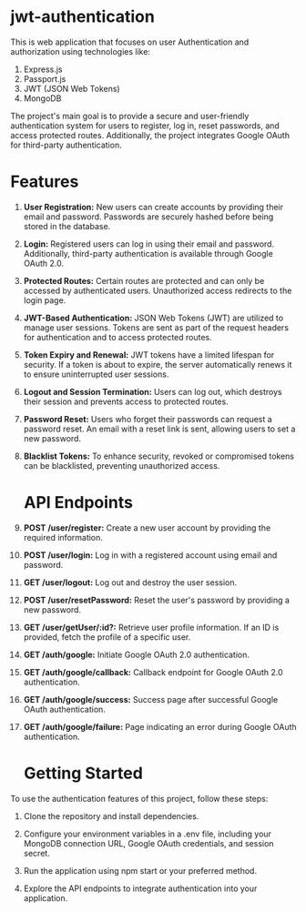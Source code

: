 # jwt-authentication

This is web application that focuses on user Authentication and authorization using technologies like:
1. Express.js
2. Passport.js
3. JWT (JSON Web Tokens)
4. MongoDB

The project's main goal is to provide a secure and user-friendly authentication system for users to register, log in, reset passwords, and access protected routes. Additionally, the project integrates Google OAuth for third-party authentication.

# Features

1. **User Registration:** New users can create accounts by providing their email and password. Passwords are securely hashed before being stored in the database.

2. **Login:** Registered users can log in using their email and password. Additionally, third-party authentication is available through Google OAuth 2.0.

3. **Protected Routes:** Certain routes are protected and can only be accessed by authenticated users. Unauthorized access redirects to the login page.

4. **JWT-Based Authentication:** JSON Web Tokens (JWT) are utilized to manage user sessions. Tokens are sent as part of the request headers for authentication and to access protected routes.

5. **Token Expiry and Renewal:** JWT tokens have a limited lifespan for security. If a token is about to expire, the server automatically renews it to ensure uninterrupted user sessions.

6. **Logout and Session Termination:** Users can log out, which destroys their session and prevents access to protected routes.

7. **Password Reset:** Users who forget their passwords can request a password reset. An email with a reset link is sent, allowing users to set a new password.

8. **Blacklist Tokens:** To enhance security, revoked or compromised tokens can be blacklisted, preventing unauthorized access.

   # API Endpoints

1. **POST /user/register:** Create a new user account by providing the required information.
2. **POST /user/login:** Log in with a registered account using email and password.
3. **GET /user/logout:** Log out and destroy the user session.
4. **POST /user/resetPassword:** Reset the user's password by providing a new password.
5. **GET /user/getUser/:id?:** Retrieve user profile information. If an ID is provided, fetch the profile of a specific user.
6. **GET /auth/google:** Initiate Google OAuth 2.0 authentication.
7. **GET /auth/google/callback:** Callback endpoint for Google OAuth 2.0 authentication.
8. **GET /auth/google/success:** Success page after successful Google OAuth authentication.
9. **GET /auth/google/failure:** Page indicating an error during Google OAuth authentication.

    # Getting Started

To use the authentication features of this project, follow these steps:

1. Clone the repository and install dependencies.

2. Configure your environment variables in a .env file, including your MongoDB connection URL, Google OAuth credentials, and session secret.

3. Run the application using npm start or your preferred method.

4. Explore the API endpoints to integrate authentication into your application.

    



